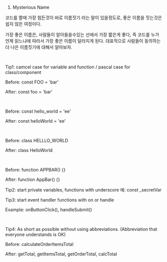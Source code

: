 1. Mysterious Name

코드를 짤때 가장 힘든것이 바로 이름짓기 라는 말이 있을정도로, 좋은 이름을 짓는것은 쉽지 않은 여정이다.

가장 좋은 이름은, 사람들이 알아들을수있는 선에서 가장 짧은게 좋다, 즉 코드를 누가 언제 읽느냐에 따라서 가장 좋은 이름이 달라지게 된다. 대표적으로 사람들이 동의하는 더 나은 이름짓기에 대해서 알아보자.

​

Tip1: camcel case for variable and function / pascal case for class/component

Before: const FOO = 'bar'

After: const foo = 'bar'

​

Before: const hello_world = 'ee'

After: const helloWorld = 'ee'

​

Before: class HELLLO_WORLD

After: class HelloWorld

​

Before: function APPBAR() {}

After: function AppBar() {}

 

Tip2: start private variables, functions with underscore 예: const _secretVar

Tip3: start event handler functions with on or handle

Example: onButtonClick(), handleSubmit()

​

Tip4: As short as possible without using abbreviations. (Abbreviation that everyone understands is OK)

Before: calculateOrderItemsTotal

After: getTotal, getItemsTotal, getOrderTotal, calcTotal
